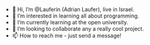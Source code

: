 - 👋 Hi, I’m @Lauferin (Adrian Laufer), live in Israel.
- 👀 I’m interested in learning all about programming.
- 🌱 I’m currently learning at the open university.
- 💞️ I’m looking to collaborate any a really cool project.
- 📫 How to reach me - just send a message!

<!---
Lauferin/Lauferin is a ✨ special ✨ repository because its `README.md` (this file) appears on your GitHub profile.
You can click the Preview link to take a look at your changes.
--->
